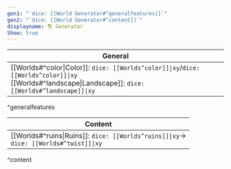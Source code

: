 ```yaml
---
gen1: "`dice: [[World Generator#^generalfeatures]]`"
gen2: "`dice: [[World Generator#^content]]`"
displayname: 🌎 Generator
Show: true
---
```


| General |
| ---- |
| [[Worlds#^color\|Color]]: `dice: [[Worlds^color]]\|xy`/`dice: [[Worlds^color]]\|xy`<br>[[Worlds#^landscape\|Landscape]]: `dice: [[Worlds#^landscape]]\|xy` |
^generalfeatures

| Content |
| ---- |
| [[Worlds#^ruins\|Ruins]]: `dice: [[Worlds^ruins]]\|xy`-><br>`dice: [[Worlds#^twist]]\|xy` |
^content